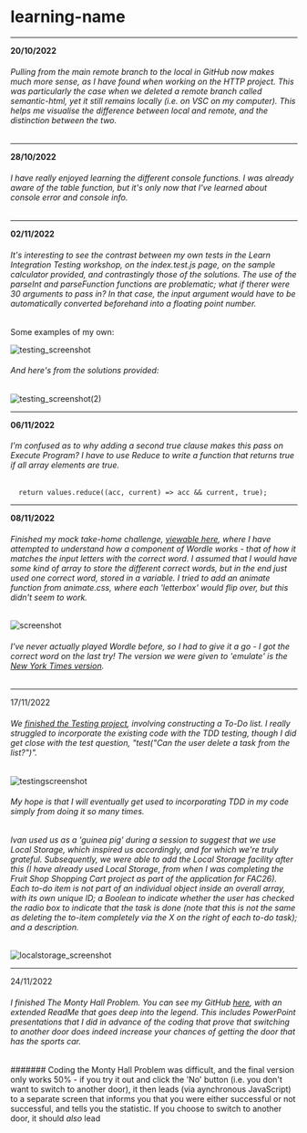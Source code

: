 # learning-name

---

**20/10/2022**
###### Pulling from the main remote branch to the local in GitHub now makes much more sense, as I have found when working on the HTTP project. This was particularly the case when we deleted a remote branch called semantic-html, yet it still remains locally (i.e. on VSC on my computer). This helps me visualise the difference between local and remote, and the distinction between the two.

---

**28/10/2022**
###### I have really enjoyed learning the different console functions. I was already aware of the table function, but it's only now that I've learned about console error and console info. 

---

**02/11/2022**
###### It's interesting to see the contrast between my own tests in the Learn Integration Testing workshop, on the index.test.js page, on the sample calculator provided, and contrastingly those of the solutions. The use of the parseInt and parseFunction functions are problematic; what if therer were 30 arguments to pass in? In that case, the input argument would have to be automatically converted beforehand into a floating point number. 
Some examples of my own:

![testing_screenshot](https://user-images.githubusercontent.com/52511353/199527071-63878c82-4017-4ac4-a3cb-c30ed7dff14a.png)

###### And here's from the solutions provided:

![testing_screenshot(2)](https://user-images.githubusercontent.com/52511353/199529746-ac00cd21-0fbb-4856-bee4-77dce8dab309.png)

---

**06/11/2022**
###### I'm confused as to why adding a second true clause makes this pass on Execute Program? I have to use Reduce to write a function that returns true if all array elements are true.
```function allTrue(values) {
  return values.reduce((acc, current) => acc && current, true);
  ```

---

**08/11/2022**
###### Finished my mock take-home challenge, [viewable here](https://github.com/DominicSimpson/wordletest), where I have attempted to understand how a component of Wordle works - that of how it matches the input letters with the correct word. I assumed that I would have some kind of array to store the different correct words, but in the end just used one correct word, stored in a variable. I tried to add an animate function from animate.css, where each 'letterbox' would flip over, but this didn't seem to work. 

![screenshot](https://user-images.githubusercontent.com/52511353/202900378-cce2f2c3-7064-4b4d-8245-a2bbcaf748b8.png)

###### I've never actually played Wordle before, so I had to give it a go - I got the correct word on the last try! The version we were given to 'emulate' is the [New York Times version](https://www.nytimes.com/games/wordle/index.html).

---

17/11/2022

###### We [finished the Testing project](https://github.com/fac26/todo-derek-dominicS-georgia), involving constructing a To-Do list. I really struggled to incorporate the existing code with the TDD testing, though I did get close with the test question, "test("Can the user delete a task from the list?")". 

![testingscreenshot](https://user-images.githubusercontent.com/52511353/202847013-70ffaca1-f3f2-48dc-8c99-dfd5e7d42b20.png)

###### My hope is that I will eventually get used to incorporating TDD in my code simply from doing it so many times. 

###### Ivan used us as a 'guinea pig' during a session to suggest that we use Local Storage, which inspired us accordingly, and for which we're truly grateful. Subsequently, we were able to add the Local Storage facility after this (I have already used Local Storage, from when I was completing the Fruit Shop Shopping Cart project as part of the application for FAC26). Each to-do item is not part of an individual object inside an overall array, with its own unique ID; a Boolean to indicate whether the user has checked the radio box to indicate that the task is done (note that this is not the same as deleting the to-item completely via the X on the right of each to-do task); and a description.

![localstorage_screenshot](https://user-images.githubusercontent.com/52511353/202847365-9fb08f95-1a5d-4c19-b572-cfcf595c4fe2.png)

---

24/11/2022

###### I finished The Monty Hall Problem. You can see my GitHub [here](https://github.com/DominicSimpson/themontyhallproblem), with an extended ReadMe that goes deep into the legend. This includes PowerPoint presentations that I did in advance of the coding that prove that switching to another door does indeed increase your chances of getting the door that has the sports car.
####### Coding the Monty Hall Problem was difficult, and the final version only works 50% - if you try it out and click the 'No' button (i.e. you don't want to switch to another door), it then leads (via aynchronous JavaScript) to a separate screen that informs you that you were either successful or not successful, and tells you the statistic. If you choose to switch to another door, it should *also* lead

